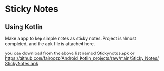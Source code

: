 # Sticky Notes

## Using Kotlin

Make a app to kep simple notes as sticky notes.
Project is almost completed, and the apk file is attached here.

you can download from the above list named Stickynotes.apk or https://github.com/fairoozp/Android_Kotlin_projects/raw/main/Sticky_Notes/StickyNotes.apk
